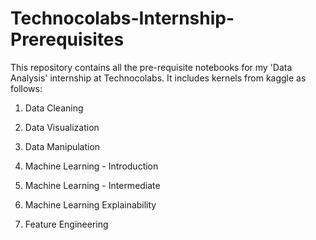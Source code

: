 # Technocolabs-Internship-Prerequisites


This repository contains all the pre-requisite notebooks for my 'Data Analysis' internship at Technocolabs.
It includes kernels from kaggle as follows:

1. Data Cleaning

2. Data Visualization

3. Data Manipulation

4. Machine Learning - Introduction

5. Machine Learning - Intermediate

6. Machine Learning Explainability

7. Feature Engineering
